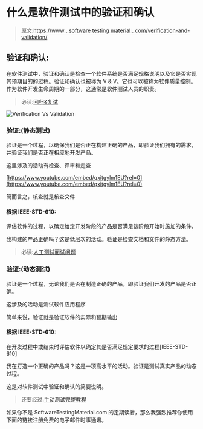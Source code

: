 # 什么是软件测试中的验证和确认

> 原文:[https://www . software testing material . com/verification-and-validation/](https://www.softwaretestingmaterial.com/verification-and-validation/)

## **验证和确认:**

在软件测试中，验证和确认是检查一个软件系统是否满足规格说明以及它是否实现其预期目的的过程。验证和确认也被称为 V & V。它也可以被称为软件质量控制。作为软件开发生命周期的一部分，这通常是软件测试人员的职责。

> 必读:[回归&复试](https://www.softwaretestingmaterial.com/difference-between-regression-and-retesting/)

![Verification Vs Validation](../Images/17c73310a241b876b54f7535af9bc9fb.png)

### **验证:(静态测试)**

验证是一个过程，以确保我们是否正在构建正确的产品，即验证我们拥有的需求，并验证我们是否正在相应地开发产品。

这里涉及的活动有检查、评审和走查

[https://www.youtube.com/embed/qxitgylm1EU?rel=0](https://www.youtube.com/embed/qxitgylm1EU?rel=0)

简而言之，核查就是核查文件

#### **根据 IEEE-STD-610:**

评估软件的过程，以确定给定开发阶段的产品是否满足该阶段开始时施加的条件。

我构建的产品正确吗？这是低层次的活动。验证是检查文档和文件的静态方法。

> 必读:[人工测试面试问题](https://www.softwaretestingmaterial.com/100-software-testing-interview-questions/)

### **验证:(动态测试)**

验证是一个过程，无论我们是否在制造正确的产品，即验证我们开发的产品是否正确。

这涉及的活动是测试软件应用程序

简单来说，验证就是验证软件的实际和预期输出

#### **根据 IEEE-STD-610:**

在开发过程中或结束时评估软件以确定其是否满足规定要求的过程[IEEE-STD-610]

我在打造一个正确的产品吗？这是一项高水平的活动。验证是测试真实产品的动态过程。

这是对软件测试中验证和确认的简要说明。

> 还要经过:[手动测试完整教程](https://www.softwaretestingmaterial.com/manual-testing-tutorial/)

如果你不是 SoftwareTestingMaterial.com 的定期读者，那么我强烈推荐你使用下面的链接注册免费的电子邮件时事通讯。